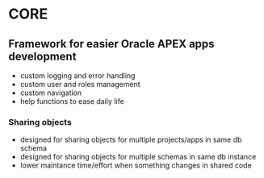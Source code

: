 # CORE

## Framework for easier Oracle APEX apps development

- custom logging and error handling
- custom user and roles management
- custom navigation
- help functions to ease daily life


### Sharing objects

- designed for sharing objects for multiple projects/apps in same db schema
- designed for sharing objects for multiple schemas in same db instance
- lower maintance time/effort when something changes in shared code



